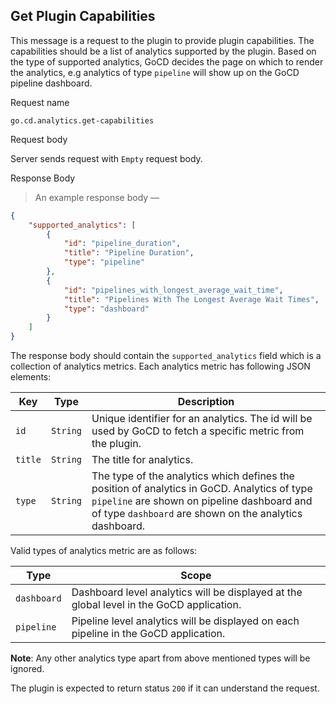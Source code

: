 ## Get Plugin Capabilities

This message is a request to the plugin to provide plugin capabilities. The capabilities should be a list of analytics supported by the plugin. Based on the type of supported analytics, GoCD decides the page on which to render the analytics, e.g analytics of type `pipeline` will show up on the GoCD pipeline dashboard.

<p class='request-name-heading'>Request name</p>

`go.cd.analytics.get-capabilities`

<p class='request-body-heading'>Request body</p>

Server sends request with `Empty` request body.

<p class='response-code-heading'>Response Body</p>

> An example response body —

```json
{
    "supported_analytics": [
        {
            "id": "pipeline_duration",
            "title": "Pipeline Duration",
            "type": "pipeline"
        },
        {
            "id": "pipelines_with_longest_average_wait_time",
            "title": "Pipelines With The Longest Average Wait Times",
            "type": "dashboard"
        }
    ]
}
```

The response body should contain the <code>supported_analytics</code> field which is a collection of analytics metrics. Each analytics metric has following JSON elements:

<p class='attributes-table-follows'></p>

| Key     | Type     | Description                                                                                                                                                                                           |
|---------|----------|-------------------------------------------------------------------------------------------------------------------------------------------------------------------------------------------------------|
| `id`    | `String` | Unique identifier for an analytics. The id will be used by GoCD to fetch a specific metric from the plugin.                                                                                           |
| `title` | `String` | The title for analytics.                                                                                                                                                                              |
| `type`  | `String` | The type of the analytics which defines the position of analytics in GoCD. Analytics of type `pipeline` are shown on pipeline dashboard and of type `dashboard` are shown on the analytics dashboard. |

Valid types of analytics metric are as follows:

<p class='attributes-table-follows'></p>

| Type        | Scope                                                                                    |
|-------------|------------------------------------------------------------------------------------------|
| `dashboard` | Dashboard level analytics will be displayed at the global level in the GoCD application. |
| `pipeline`  | Pipeline level analytics will be displayed on each pipeline in the GoCD application.     |

<aside class="info">
  <strong>Note</strong>: Any other analytics type apart from above mentioned types will be ignored.
</aside>


The plugin is expected to return status `200` if it can understand the request.
